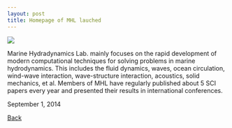 ```yaml
---
layout: post
title: Homepage of MHL lauched
---
```

<img src="https://raw.githubusercontent.com/FiniteTsai/FiniteTsai.github.io/master/images/posts/unnamed.jpg">

Marine Hydradynamics Lab. mainly focuses on the rapid development of modern computational techniques for solving problems in marine hydrodynamics. This includes the fluid dynamics, waves, ocean circulation, wind-wave interaction, wave-structure interaction, acoustics, solid mechanics, et al. Members of MHL have regularly published about 5 SCI papers every year and presented their results in international conferences.


September 1, 2014

[Back](https://finitetsai.github.io/)
